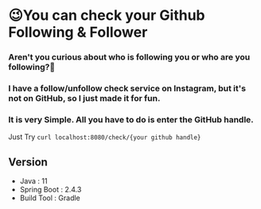 # 😉You can check your Github Following & Follower

### Aren't you curious about who is following you or who are you following?🤔

### I have a follow/unfollow check service on Instagram, but it's not on GitHub, so I just made it for fun.


### It is very Simple. All you have to do is enter the GitHub handle.
Just Try `curl localhost:8080/check/{your github handle}`

## Version

* Java : 11
* Spring Boot : 2.4.3
* Build Tool : Gradle
